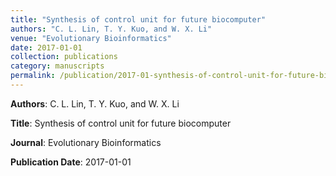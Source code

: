 ```yaml
---
title: "Synthesis of control unit for future biocomputer"
authors: "C. L. Lin, T. Y. Kuo, and W. X. Li"
venue: "Evolutionary Bioinformatics"
date: 2017-01-01
collection: publications
category: manuscripts
permalink: /publication/2017-01-synthesis-of-control-unit-for-future-biocomputer
---
```


**Authors**: C. L. Lin, T. Y. Kuo, and W. X. Li

**Title**: Synthesis of control unit for future biocomputer

**Journal**: Evolutionary Bioinformatics

**Publication Date**: 2017-01-01
